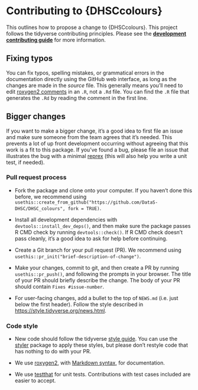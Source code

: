 
# Contributing to {DHSCcolours}

This outlines how to propose a change to {DHSCcolours}. This project
follows the tidyverse contributing principles. Please see the
[**development contributing guide**](https://rstd.io/tidy-contrib) for
more information.

## Fixing typos

You can fix typos, spelling mistakes, or grammatical errors in the
documentation directly using the GitHub web interface, as long as the
changes are made in the *source* file. This generally means you’ll need
to edit [roxygen2
comments](https://roxygen2.r-lib.org/articles/roxygen2.html) in an `.R`,
not a `.Rd` file. You can find the `.R` file that generates the `.Rd` by
reading the comment in the first line.

## Bigger changes

If you want to make a bigger change, it’s a good idea to first file an
issue and make sure someone from the team agrees that it’s needed. This
prevents a lot of up front development occurring without agreeing that
this work is a fit to this package. If you’ve found a bug, please file
an issue that illustrates the bug with a minimal
[reprex](https://www.tidyverse.org/help/#reprex) (this will also help
you write a unit test, if needed).

### Pull request process

-   Fork the package and clone onto your computer. If you haven’t done
    this before, we recommend using
    `usethis::create_from_github("https://github.com/DataS-DHSC/DHSC_colours", fork = TRUE)`.

-   Install all development dependencies with
    `devtools::install_dev_deps()`, and then make sure the package
    passes R CMD check by running `devtools::check()`. If R CMD check
    doesn’t pass cleanly, it’s a good idea to ask for help before
    continuing.

-   Create a Git branch for your pull request (PR). We recommend using
    `usethis::pr_init("brief-description-of-change")`.

-   Make your changes, commit to git, and then create a PR by running
    `usethis::pr_push()`, and following the prompts in your browser. The
    title of your PR should briefly describe the change. The body of
    your PR should contain `Fixes #issue-number`.

-   For user-facing changes, add a bullet to the top of `NEWS.md`
    (i.e. just below the first header). Follow the style described in
    <https://style.tidyverse.org/news.html>.

### Code style

-   New code should follow the tidyverse [style
    guide](https://style.tidyverse.org). You can use the
    [styler](https://CRAN.R-project.org/package=styler) package to apply
    these styles, but please don’t restyle code that has nothing to do
    with your PR.

-   We use [roxygen2](https://cran.r-project.org/package=roxygen2), with
    [Markdown
    syntax](https://cran.r-project.org/web/packages/roxygen2/vignettes/rd-formatting.html),
    for documentation.

-   We use [testthat](https://cran.r-project.org/package=testthat) for
    unit tests. Contributions with test cases included are easier to
    accept.
